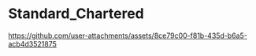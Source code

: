 # Standard_Chartered






https://github.com/user-attachments/assets/8ce79c00-f81b-435d-b6a5-acb4d3521875

